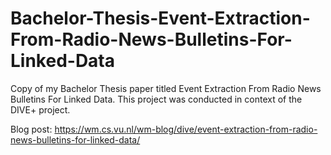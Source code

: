 # Bachelor-Thesis-Event-Extraction-From-Radio-News-Bulletins-For-Linked-Data
Copy of my Bachelor Thesis paper titled Event Extraction From Radio News Bulletins For Linked Data. This project was conducted in context of the DIVE+ project.

Blog post: https://wm.cs.vu.nl/wm-blog/dive/event-extraction-from-radio-news-bulletins-for-linked-data/
